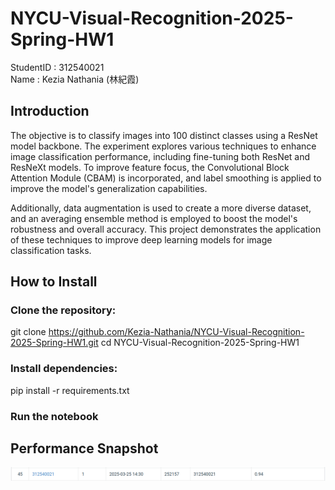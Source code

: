 # NYCU-Visual-Recognition-2025-Spring-HW1
StudentID  : 312540021  
Name       : Kezia Nathania (林紀霞)  
  
## Introduction
The objective is to classify images into 100 distinct classes using a ResNet model backbone. The experiment explores various techniques to enhance image classification performance, including fine-tuning both ResNet and ResNeXt models. To improve feature focus, the Convolutional Block Attention Module (CBAM) is incorporated, and label smoothing is applied to improve the model's generalization capabilities.

Additionally, data augmentation is used to create a more diverse dataset, and an averaging ensemble method is employed to boost the model's robustness and overall accuracy. This project demonstrates the application of these techniques to improve deep learning models for image classification tasks.

## How to Install
### Clone the repository:  
git clone https://github.com/Kezia-Nathania/NYCU-Visual-Recognition-2025-Spring-HW1.git
cd NYCU-Visual-Recognition-2025-Spring-HW1  
### Install dependencies:  
pip install -r requirements.txt  
### Run the notebook


## Performance Snapshot
![Alt text](PerformanceSnapshot.png)
